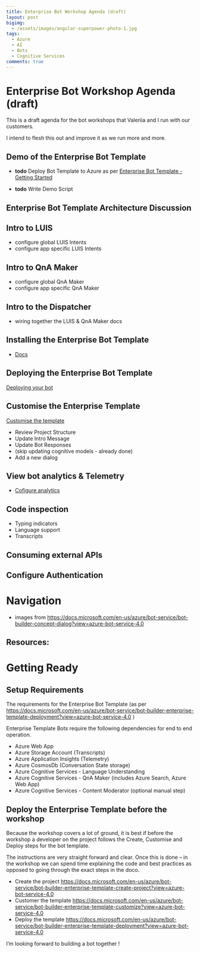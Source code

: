 ```yaml
---
title: Enterprise Bot Workshop Agenda (draft)
layout: post
bigimg:
  - /assets/images/angular-superpower-photo-1.jpg
tags:
  - Azure
  - AI
  - Bots
  - Cognitive Services
comments: true
---
```

# Enterprise Bot Workshop Agenda (draft)

This is a draft agenda for the bot workshops that Valeriia and I run with our customers.

I intend to flesh this out and improve it as we run more and more. 

## Demo of the Enterprise Bot Template

- **todo** Deploy Bot Template to Azure as per [Enterprise Bot Template - Getting Started](https://docs.microsoft.com/en-us/azure/bot-service/bot-builder-enterprise-template-getting-started)

- **todo** Write Demo Script

## Enterprise Bot Template Architecture Discussion

## Intro to LUIS

- configure global LUIS Intents
- configure app specific LUIS Intents

## Intro to QnA Maker

- configure global QnA Maker
- configure app specific QnA Maker

## Intro to the Dispatcher

- wiring together the LUIS & QnA Maker docs

## Installing the Enterprise Bot Template

- [Docs](https://docs.microsoft.com/en-us/azure/bot-service/bot-builder-enterprise-template-getting-started?view=azure-bot-service-4.0)

## Deploying the Enterprise Bot Template

[Deploying your bot](https://docs.microsoft.com/en-us/azure/bot-service/bot-builder-enterprise-template-getting-started?view=azure-bot-service-4.0#deploy-your-bot)

## Customise the Enterprise Template

[Customise the template](https://docs.microsoft.com/en-us/azure/bot-service/bot-builder-enterprise-template-customize?view=azure-bot-service-4.0)

- Review Project Structure
- Update Intro Message
- Update Bot Responses
- (skip updating cognitive models - already done)
- Add a new dialog

## View bot analytics & Telemetry

- [Cofigure analytics](https://docs.microsoft.com/en-us/azure/bot-service/bot-builder-enterprise-template-getting-started?view=azure-bot-service-4.0#view-your-bot-analytics)

## Code inspection

- Typing indicators
- Language support
- Transcripts

## Consuming external APIs

## Configure Authentication

# Navigation
- images from https://docs.microsoft.com/en-us/azure/bot-service/bot-builder-concept-dialog?view=azure-bot-service-4.0

## Resources: 

# Getting Ready 

## Setup Requirements

The requirements for the Enterprise Bot Template (as per https://docs.microsoft.com/en-us/azure/bot-service/bot-builder-enterprise-template-deployment?view=azure-bot-service-4.0 )

Enterprise Template Bots require the following dependencies for end to end operation.

- Azure Web App
- Azure Storage Account (Transcripts)
- Azure Application Insights (Telemetry)
- Azure CosmosDb (Conversation State storage)
- Azure Cognitive Services - Language Understanding
- Azure Cognitive Services - QnA Maker (includes Azure Search, Azure Web App)
- Azure Cognitive Services - Content Moderator (optional manual step)

## Deploy the Enterprise Template before the workshop

Because the workshop covers a lot of ground, it is best if before the workshop a developer on the project follows the Create, Customise and Deploy steps for the bot template. 

The instructions are very straight forward and clear. Once this is done – in the workshop we can spend time explaining the code and best practices as opposed to going through the exact steps in the doco.

-	Create the project https://docs.microsoft.com/en-us/azure/bot-service/bot-builder-enterprise-template-create-project?view=azure-bot-service-4.0
-	Customer the template https://docs.microsoft.com/en-us/azure/bot-service/bot-builder-enterprise-template-customize?view=azure-bot-service-4.0 
-	Deploy the template https://docs.microsoft.com/en-us/azure/bot-service/bot-builder-enterprise-template-deployment?view=azure-bot-service-4.0 

I’m looking forward to building a bot together !

